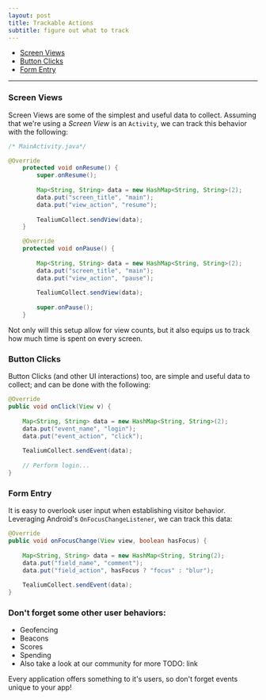 ```yaml
---
layout: post
title: Trackable Actions
subtitle: figure out what to track
---
```


* [Screen Views](trackable-actions.html#screen-views)
* [Button Clicks](trackable-actions.html#button-clicks)
* [Form Entry](trackable-actions.html#form-entry)

<hr/>

<!--more--> 

### <span id="screen-views"/> Screen Views

Screen Views are some of the simplest and useful data to collect. Assuming that we&apos;re using a *Screen View* is an ```Activity```, we can track this behavior with the following: 

```java
/* MainActivity.java*/

@Override
    protected void onResume() {
        super.onResume();
		
		Map<String, String> data = new HashMap<String, String>(2);
		data.put("screen_title", "main");
		data.put("view_action", "resume");
		
		TealiumCollect.sendView(data);
    }

    @Override
    protected void onPause() {
		
		Map<String, String> data = new HashMap<String, String>(2);
		data.put("screen_title", "main");
		data.put("view_action", "pause");
		
		TealiumCollect.sendView(data);
		
        super.onPause();
    }
```

Not only will this setup allow for view counts, but it also equips us to track how much time is spent on every screen. 

### <span id="button-clicks"/> Button Clicks

Button Clicks (and other UI interactions) too, are simple and useful data to collect; and can be done with the following:  

```java
@Override
public void onClick(View v) {
	
	Map<String, String> data = new HashMap<String, String>(2);
	data.put("event_name", "login");
	data.put("event_action", "click");
	
	TealiumCollect.sendEvent(data);
	
	// Perform login...
}
```

### <span id="form-entry"/> Form Entry

It is easy to overlook user input when establishing visitor behavior. Leveraging Android&apos;s ```OnFocusChangeListener```, we can track this data:  

```java
@Override
public void onFocusChange(View view, boolean hasFocus) {
	
	Map<String, String> data = new HashMap<String, String(2);
	data.put("field_name", "comment");
	data.put("field_action", hasFocus ? "focus" : "blur");
	
	TealiumCollect.sendEvent(data);
}
```

### Don&apos;t forget some other user behaviors: 

* Geofencing
* Beacons
* Scores
* Spending 
* Also take a look at our community for more TODO: link

Every application offers something to it&apos;s users, so don&apos;t forget events unique to your app! 